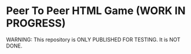 # Peer To Peer HTML Game (WORK IN PROGRESS)

WARNING: This repository is ONLY PUBLISHED FOR TESTING. It is NOT DONE.
